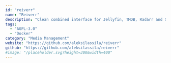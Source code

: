 ```yaml
---
id: "reiverr"
name: "Reiverr"
description: "Clean combined interface for Jellyfin, TMDB, Radarr and Sonarr, as well as a replacement to Overseerr."
tags:
  - "AGPL-3.0"
  - "Docker"
category: "Media Management"
website: "https://github.com/aleksilassila/reiverr"
github: "https://github.com/aleksilassila/reiverr"
#image: "/placeholder.svg?height=300&width=400"
---
```


